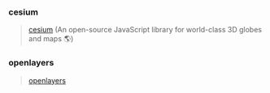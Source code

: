 ### cesium

> [cesium](https://github.com/CesiumGS/cesium) (An open-source JavaScript library for world-class 3D globes and maps 🌎)

### openlayers

> [openlayers](https://github.com/openlayers/openlayers)

